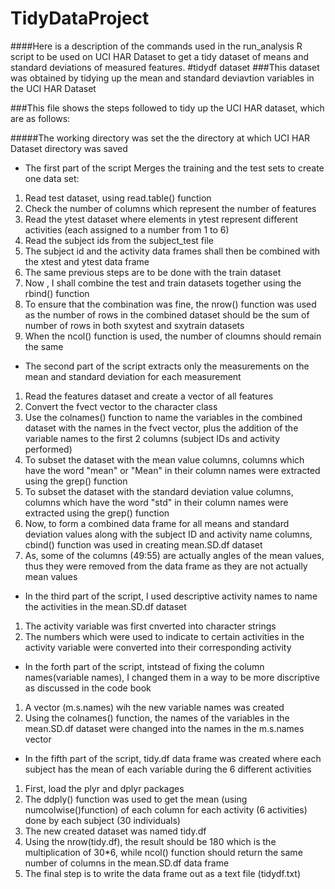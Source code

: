 TidyDataProject
===============
####Here is a description of the commands used in the run_analysis R script to be used on UCI HAR Dataset to get a tidy dataset of means and standard deviations of measured features.
#tidydf dataset 
###This dataset was obtained by tidying up the mean and standard deviavtion variables in the UCI HAR Dataset

###This file shows the steps followed to tidy up the UCI HAR dataset, which are as follows:

#####The working directory was set the the directory at which UCI HAR Dataset directory was saved

* The first part of the script Merges the training and the test sets to create one data set:

1. Read test dataset, using read.table() function
2. Check the number of columns which represent the number of features 
3. Read the ytest dataset where elements in ytest represent different activities (each assigned to a number from 1 to 6)
4. Read the subject ids from the subject_test file
5. The subject id and the activity data frames shall then be combined with the xtest and ytest data frame
6. The same previous steps are to be done with the train dataset
7. Now , I shall combine the test and train datasets together using the rbind() function
8. To ensure that the combination was fine, the nrow() function was used as the number of rows in the combined dataset should be the sum of number of rows in both sxytest and sxytrain datasets
9. When the ncol() function is used, the number of cloumns should remain the same


* The second part of the script extracts only the measurements on the mean and standard deviation for each measurement

1. Read the features dataset and create a vector of all features
2. Convert the fvect vector to the character class
3. Use the colnames() function to name the variables in the combined dataset with the names in the fvect vector, plus the addition of the variable names to the first 2 columns (subject IDs and activity performed)
4. To subset the dataset with the mean value columns, columns which have the word "mean" or "Mean" in their column names were extracted using the grep() function
5. To subset the dataset with the standard deviation value columns, columns which have the word "std" in their column names were extracted using the grep() function
6. Now, to form a combined data frame for all means and standard deviation values along with the subject ID and activity name columns, cbind() function was used in creating mean.SD.df dataset
7. As, some of the columns (49:55) are actually angles of the mean values, thus they were removed from the data frame as they are not actually mean values

* In the third part of the script, I used descriptive activity names to name the activities in the mean.SD.df dataset 

1. The activity variable was first cnverted into  character strings
2. The numbers which were used to indicate to certain activities in the activity variable were converted into their corresponding activity

*  In the forth part of the script, intstead of fixing the column names(variable names), I changed them in a way to be more discriptive as discussed in the code book
1. A vector (m.s.names) wih the new variable names was created
2. Using the colnames() function, the names of the variables in the mean.SD.df dataset were changed into the names in the m.s.names vector


* In the fifth part of the script, tidy.df data frame was created where each subject has the mean of each variable during the 6 different activities

1. First, load the plyr and dplyr packages
2. The ddply() function was used to get the mean (using numcolwise()function) of each column for each activity (6 activities) done by each subject (30 individuals)
3. The new created dataset was named tidy.df
4. Using the nrow(tidy.df), the result should be 180 which is the multiplication of 30*6, while ncol() function should return the same number of columns in the mean.SD.df data frame
5. The final step is to write the data frame out as a text file (tidydf.txt)

